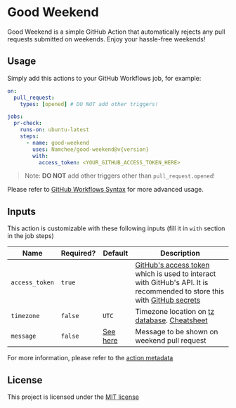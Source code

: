 # Good Weekend

Good Weekend is a simple GitHub Action that automatically rejects any pull requests submitted on weekends. Enjoy your hassle-free weekends!

## Usage

Simply add this actions to your GitHub Workflows job, for example:

```yaml
on:
  pull_request:
    types: [opened] # DO NOT add other triggers!

jobs:
  pr-check:
    runs-on: ubuntu-latest
    steps:
      - name: good-weekend
        uses: Namchee/good-weekend@v{version}
        with:
          access_token: <YOUR_GITHUB_ACCESS_TOKEN_HERE>
```

> Note: **DO NOT** add other triggers other than `pull_request.opened`!

Please refer to [GitHub Workflows Syntax](https://docs.github.com/en/actions/reference/workflow-syntax-for-github-actions) for more advanced usage.

## Inputs 

This action is customizable with these following inputs (fill it in `with` section in the job steps)

Name | Required? | Default | Description
---- | --------- | ------- | -----------
`access_token` | `true` | | [GitHub's access token](https://docs.github.com/en/github/authenticating-to-github/creating-a-personal-access-token) which is used to interact with GitHub's API. It is recommended to store this with [GitHub secrets](https://docs.github.com/en/actions/reference/encrypted-secrets)
`timezone` | `false` | `UTC` | Timezone location on [tz database](https://www.iana.org/time-zones). [Cheatsheet](https://en.wikipedia.org/wiki/List_of_tz_database_time_zones)
`message` | `false` | [See here](./action.yml) | Message to be shown on weekend pull request

For more information, please refer to the [action metadata](./action.yml)

## License

This project is licensed under the [MIT license](./LICENSE)